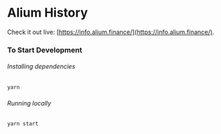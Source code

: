 # Alium History

Check it out live: [https://info.alium.finance/](https://info.alium.finance/).

### To Start Development

###### Installing dependencies

```bash
yarn
```

###### Running locally

```bash
yarn start
```
